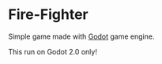 # Fire-Fighter
Simple game made with [Godot](https://godotengine.org) game engine.

This run on Godot 2.0 only!
